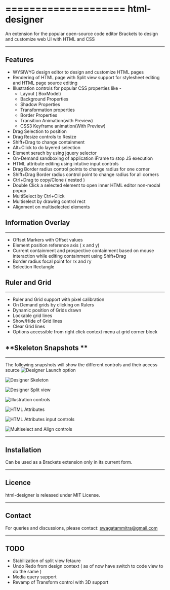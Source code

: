 ====================
html-designer
====================

An extension for the popular open-source code editor Brackets to design and customize web UI with HTML and CSS

--------
Features
--------

* WYSIWYG design editor to design and customize HTML pages
* Rendering of HTML page with Split view support for stylesheet editing and HTML page source editing
* Illustration controls for popular CSS properties like -
	* Layout ( BoxModel)
	* Background Properties
	* Shadow Properties
	* Transformation properties
	* Border Properties
	* Transition Animation(with Preview)
	* CSS3 Keyframe animation(With Preview)
* Drag Selection to position 
* Drag Resize controls to Resize
* Shift+Drag to change containment 
* Alt+Click to do layered selection
* Element serach by using jquery selector
* On-Demand sandboxing of application iFrame to stop JS execution
* HTML attribute editing using intutive input controls
* Drag Border radius control points to change radius for one corner
* Shift+Drag Border radius control point to change radius for all corners
* Ctrl+Drag to copy/Clone ( nested )
* Double Click a selected element to open inner HTML editor non-modal popup
* MultiSelect by Ctrl+Click
* Multiselect by drawing control rect
* Alignment on multiselected elements

**Information Overlay**
------------
------------
* Offset Markers with Offset values
* Element position reference axis ( x and y)
* Current containment and prospective containment based on mouse interaction while editing containment using Shift+Drag
* Border radius focal point for rx and ry
* Selection Rectangle

**Ruler and Grid**
------------
------------
* Ruler and Grid support with pixel calibration
* On Demand grids by clicking on Rulers
* Dynamic position of Grids drawn
* Lockable grid lines
* Show/Hide of Grid lines 
* Clear Grid lines 
* Options accessible from right click context menu at grid corner block

**Skeleton Snapshots **
------------
------------
The following snapshots will show the different controls and their access source
![Designer Launch option](https://github.com/swmitra/html-designer/blob/master/Getting%20Started/View-Options.png)

![Designer Skeleton](https://github.com/swmitra/html-designer/blob/master/Getting%20Started/Designer-skeleton.png)

![Designer Split view](https://github.com/swmitra/html-designer/blob/master/Getting%20Started/Split-view-skeleton.png)

![Illustration controls](https://github.com/swmitra/html-designer/blob/master/Getting%20Started/CSS-illustration-controls.png)

![HTML Attributes](https://github.com/swmitra/html-designer/blob/master/Getting%20Started/HTML-attributes-editor.png)

![HTML Attributes input controls](https://github.com/swmitra/html-designer/blob/master/Getting%20Started/attributes-input-control.png)

![Multiselect and Align controls](https://github.com/swmitra/html-designer/blob/master/Getting%20Started/Alignment-controls.png)

------------
Installation
------------

Can be used as a Brackets extension only in its current form.

-------
Licence
-------

html-designer is released under MIT License.

-------
Contact
-------

For queries and discussions, please contact: swagatammitra@gmail.com

----
TODO
----

* Stabilization of split view fetaure
* Undo Redo from design context ( as of now have switch to code view to do the same )
* Media query support
* Revamp of Transform control with 3D support
